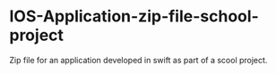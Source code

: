 # IOS-Application-zip-file-school-project

Zip file for an application developed in swift as part of a scool project.
